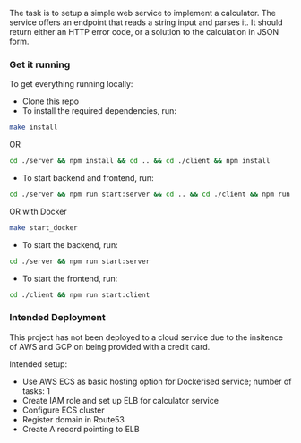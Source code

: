 The task is to setup a simple web service to implement a calculator. The service offers an endpoint that reads a string input and parses it. It should return either an HTTP error code, or a solution to the calculation in JSON form.

### Get it running

To get everything running locally:

- Clone this repo
- To install the required dependencies, run:
```sh
make install
```
OR
```sh
cd ./server && npm install && cd .. && cd ./client && npm install
```
- To start backend and frontend, run:
```sh
cd ./server && npm run start:server && cd .. && cd ./client && npm run start:client
```
OR with Docker
```sh
make start_docker
```
- To start the backend, run:
```sh
cd ./server && npm run start:server
```
- To start the frontend, run:
```sh
cd ./client && npm run start:client
```

### Intended Deployment

This project has not been deployed to a cloud service due to the insitence of AWS and GCP on being provided with a credit card.

Intended setup:
- Use AWS ECS as basic hosting option for Dockerised service; number of tasks: 1
- Create IAM role and set up ELB for calculator service
- Configure ECS cluster
- Register domain in Route53
- Create A record pointing to ELB